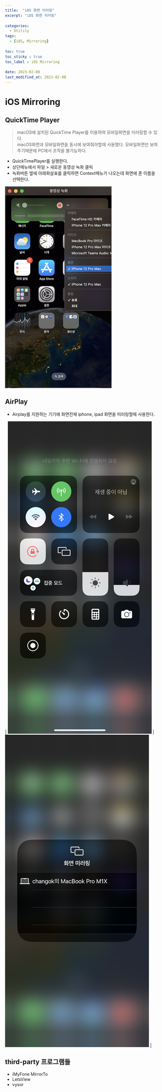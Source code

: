 ```yaml
---
title:  "iOS 화면 미러링"
excerpt: "iOS 화면 미러링"

categories:
  - Utility
tags:
  - [iOS, Mirroring]

toc: true
toc_sticky : true
toc_label : iOS Mirroring

date: 2023-02-08
last_modified_at: 2023-02-08
---
```


# iOS Mirroring

## QuickTime Player
> macOS에 설치된 QuickTime Player를 이용하여 모바일화면을 미러링할 수 있다.  
> macOS화면과 모바일화면을 동시에 보여줘야할때 사용했다. 모바일화면만 보여주기때문에 PC에서 조작을 불가능하다.  

- QuickTimePlayer를 실행한다.
- 상단메뉴에서 파일 > 새로운 동영상 녹화 클릭
- 녹화버튼 옆에 아래화살표를 클릭하면 Context메뉴가 나오는데 화면에 폰 이름을 선택한다.

![Image Alt Mirroring1](/assets/img/contents/mirroring/mirroring1.png)

## AirPlay
- Airplay를 지원하는 기기에 화면전체 iphone, ipad 화면을 미러링할때 사용한다.

| ![Image Alt Mirroring2](/assets/img/contents/mirroring/mirroring2.png) | ![Image Alt Mirroring2](/assets/img/contents/mirroring/mirroring3.png) |

## third-party 프로그램들
- iMyFone MirrorTo
- LetsView
- vysor